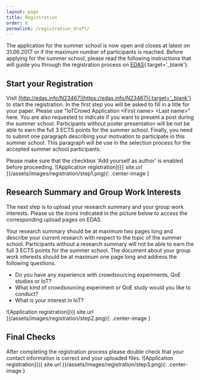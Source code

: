 ```yaml
---
layout: page
title: Registration 
order: 6
permalink: /registration_draft/
---
```

The application for the summer school is now open and closes at latest on 31.06.2017 or if the maximum number of participants is reached. 
Before applying for the summer school, please read the following instructions that will guide you through the registration process on [EDAS](https://edas.info/N23467){:target='_blank'}.

## Start your Registration
Visit [http://edas.info/N23467](https://edas.info/N23467){:target='_blank'} to start the registration.
In the first step you will be asked to fill in a title for your paper.
Please use "IoTCrowd Application &lt;First name&gt; &lt;Last name&gt;" here.
You are also requested to indicate if you want to present a post during the summer school.
Participants without poster presentation will be not be able to earn the full 3 ECTS points for the summer school.
Finally, you need to submit one paragraph describing your motivation to participate in this summer school.
This paragraph will be use in the selection process for the accepted summer school participants.

Please make sure that the checkbox 'Add yourself as author' is enabled before proceeding.
![Application registration]({{ site.url }}/assets/images/registration/step1.png){: .center-image }


## Research Summary and Group Work Interests
The next step is to upload your research summary and your group work interests.
Please us the icons indicated in the picture below to access the corresponding upload pages on EDAS.

Your research summary should be at maximum two pages long and describe your current research with respect to the topic of the summer school.
Participants without a research summary will not be able to earn the full 3 ECTS points for the summer school.
The document about your group work interests should be at maximum one page long and address the following questions.
* Do you have any experience with crowdsourcing experiments, QoE studies or IoT?
* What kind of crowdsourcing experiment or QoE study would you like to conduct?
* What is your interest in IoT?

![Application registration]({{ site.url }}/assets/images/registration/step2.png){: .center-image }

## Final Checks
After completing the registration process please double check that your contact information is correct and your uploaded files.
![Application registration]({{ site.url }}/assets/images/registration/step3.png){: .center-image }

